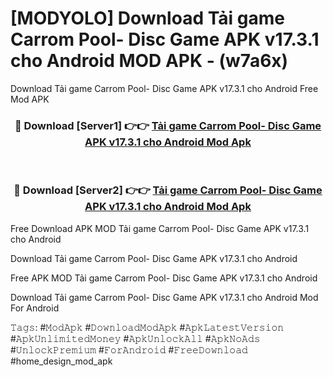 # [MODYOLO] Download Tải game Carrom Pool- Disc Game APK v17.3.1 cho Android MOD APK - (w7a6x)
Download Tải game Carrom Pool- Disc Game APK v17.3.1 cho Android Free Mod APK

<div align="center">
<h3>🔴 Download [Server1] 👉👉 <a href="https://apk-comot.site?title=Tải_game_Carrom_Pool-_Disc_Game_APK_v17.3.1_cho_Android">Tải game Carrom Pool- Disc Game APK v17.3.1 cho Android Mod Apk</a></h3><br>

<h3>🔴 Download [Server2] 👉👉 <a href="https://apk-comot.site?title=Tải_game_Carrom_Pool-_Disc_Game_APK_v17.3.1_cho_Android">Tải game Carrom Pool- Disc Game APK v17.3.1 cho Android Mod Apk</a></h3>
</div>


Free Download APK MOD Tải game Carrom Pool- Disc Game APK v17.3.1 cho Android

Download Tải game Carrom Pool- Disc Game APK v17.3.1 cho Android 

Free APK MOD Tải game Carrom Pool- Disc Game APK v17.3.1 cho Android 

Download Tải game Carrom Pool- Disc Game APK v17.3.1 cho Android Mod For Android

𝚃𝚊𝚐𝚜: #𝙼𝚘𝚍𝙰𝚙𝚔 #𝙳𝚘𝚠𝚗𝚕𝚘𝚊𝚍𝙼𝚘𝚍𝙰𝚙𝚔 #𝙰𝚙𝚔𝙻𝚊𝚝𝚎𝚜𝚝𝚅𝚎𝚛𝚜𝚒𝚘𝚗 #𝙰𝚙𝚔𝚄𝚗𝚕𝚒𝚖𝚒𝚝𝚎𝚍𝙼𝚘𝚗𝚎𝚢 #𝙰𝚙𝚔𝚄𝚗𝚕𝚘𝚌𝚔𝙰𝚕𝚕 #𝙰𝚙𝚔𝙽𝚘𝙰𝚍𝚜 #𝚄𝚗𝚕𝚘𝚌𝚔𝙿𝚛𝚎𝚖𝚒𝚞𝚖 #𝙵𝚘𝚛𝙰𝚗𝚍𝚛𝚘𝚒𝚍 #𝙵𝚛𝚎𝚎𝙳𝚘𝚠𝚗𝚕𝚘𝚊𝚍 #home_design_mod_apk